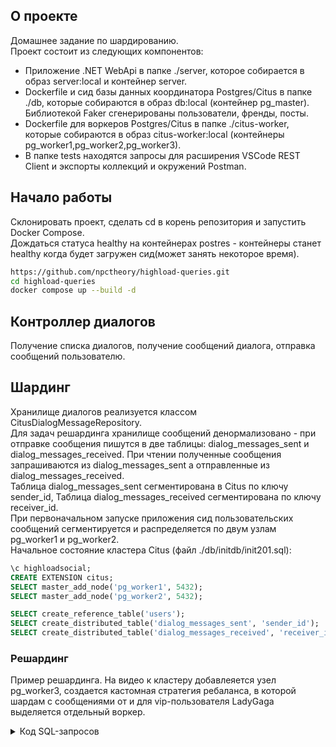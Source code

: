 ## О проекте
Домашнее задание по шардированию.  
Проект состоит из следующих компонентов:  
* Приложение .NET WebApi в папке ./server, которое собирается в образ server:local и контейнер server.  
* Dockerfile и сид базы данных координатора Postgres/Citus в папке ./db, которые собираются в образ db:local (контейнер pg_master). Библиотекой Faker сгенерированы пользователи, френды, посты.
* Dockerfile для воркеров Postgres/Citus в папке ./citus-worker, которые собираются в образ citus-worker:local (контейнеры pg_worker1,pg_worker2,pg_worker3).
* В папке tests находятся запросы для расширения VSCode REST Client и экспорты коллекций и окружений Postman.
## Начало работы
Склонировать проект, сделать cd в корень репозитория и запустить Docker Compose.  
Дождаться статуса healthy на контейнерах postres - контейнеры станет healthy когда будет загружен сид(может занять некоторое время).  
```bash
https://github.com/npctheory/highload-queries.git
cd highload-queries
docker compose up --build -d
```
## Контроллер диалогов
Получение списка диалогов, получение сообщений диалога, отправка сообщений пользователю.  



## Шардинг  
Хранилище диалогов реализуется классом CitusDialogMessageRepository.  
Для задач решардинга хранилище сообщений денормализовано - при отправке сообщения пишутся в две таблицы: dialog_messages_sent и dialog_messages_received. При чтении полученные сообщения запрашиваются из dialog_messages_sent а отправленные из dialog_messages_received.  
Таблица dialog_messages_sent сегментирована в Citus по ключу sender_id, Таблица dialog_messages_received сегментирована по ключу receiver_id.  
При первоначальном запуске приложения сид пользовательских сообщений сегментируется и распределяется по двум узлам pg_worker1 и pg_worker2.  
Начальное состояние кластера Citus (файл ./db/initdb/init201.sql):  
```sql  
\c highloadsocial;
CREATE EXTENSION citus;
SELECT master_add_node('pg_worker1', 5432);
SELECT master_add_node('pg_worker2', 5432);

SELECT create_reference_table('users');
SELECT create_distributed_table('dialog_messages_sent', 'sender_id');
SELECT create_distributed_table('dialog_messages_received', 'receiver_id');
```
### Решардинг  
Пример решардинга. На видео к кластеру добавлеяется узел pg_worker3, создается кастомная стратегия ребаланса, в которой шардам с сообщениями от и для vip-пользователя LadyGaga выделяется отдельный воркер.

<details><summary>Код SQL-запросов</summary>--Проверить на каких шардах находятся записи от и для пользователя LadyGaga
SELECT s.shardid, s.logicalrelid, u.id
FROM pg_dist_shard s
JOIN users u ON
    u.id IN ('LadyGaga')
WHERE
    s.logicalrelid IN ('dialog_messages_sent'::regclass, 'dialog_messages_received'::regclass)
    AND CAST(s.shardminvalue AS bigint) <= hashtext(u.id)
    AND CAST(s.shardmaxvalue AS bigint) >= hashtext(u.id);
	
--Изолировать записи от и для полльзователя LadyGaga на отдельных шардах
SELECT isolate_tenant_to_new_shard('dialog_messages_sent', 'LadyGaga', 'CASCADE');
SELECT isolate_tenant_to_new_shard('dialog_messages_received', 'LadyGaga', 'CASCADE');

--

--Добавить третьего воркера
SELECT master_add_node('pg_worker3', 5432);


--Проверить какие шарды на каких воркерах
SELECT shardid, nodename
FROM pg_dist_shard_placement
WHERE shardid in (,)

--Создать стратегию ребаланска: Шарды LadyGaga получают свой воркер - pg_worker3. Остальные шарды остаются на 1 и 2.
CREATE FUNCTION isolate_LadyGaga_on_pg_worker3(shardid bigint, nodeidarg int)
RETURNS boolean AS $$
SELECT
    (CASE
        WHEN nodename = 'pg_worker3' THEN shardid IN (,)
        ELSE shardid NOT IN (,)
    END)
FROM pg_dist_node WHERE nodeid = nodeidarg
$$ LANGUAGE sql;

CREATE FUNCTION no_capacity_for_pg_worker3(nodeidarg int)
    RETURNS real AS $$
    SELECT
        (CASE WHEN nodename = 'pg_worker3' THEN 0 ELSE 1 END)::real
    FROM pg_dist_node where nodeid = nodeidarg
    $$ LANGUAGE sql;
	
CREATE FUNCTION no_cost_for_LadyGaga(shardid bigint)
RETURNS real AS $$
SELECT
    (CASE WHEN shardid IN (,) THEN 0 ELSE 1 END)::real
$$ LANGUAGE sql;

-- Добавить созданные функции в таблицу стратегий
INSERT INTO pg_dist_rebalance_strategy (
    name,
    default_strategy,
    shard_cost_function,
    node_capacity_function,
    shard_allowed_on_node_function,
    default_threshold,
    minimum_threshold,
    improvement_threshold
) VALUES (
    'isolate_LadyGaga',false,'no_cost_for_LadyGaga','no_capacity_for_pg_worker3','isolate_LadyGaga_on_pg_worker3',0,0,0);

--Сделать новую стратегию стратегией по умолчанию
SELECT citus_set_default_rebalance_strategy('isolate_LadyGaga');


--Проверить что новая стратегия добавлена в таблицу и используется
SELECT * FROM pg_dist_rebalance_strategy;

--Ребаланс
SELECT citus_rebalance_start();

--Еще раз проверить какие шарды на каких воркерах
SELECT shardid, nodename
FROM pg_dist_shard_placement
ORDER BY nodename DESC;</details>